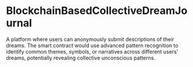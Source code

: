 # BlockchainBasedCollectiveDreamJournal
 A platform where users can anonymously submit descriptions of their dreams. The smart contract would use advanced pattern recognition to identify common themes, symbols, or narratives across different users' dreams, potentially revealing collective unconscious patterns.
